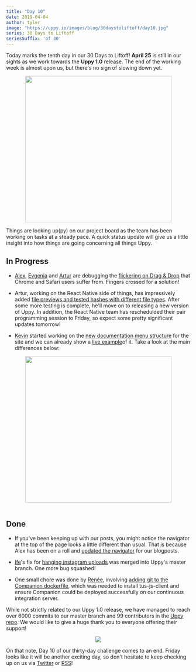 ```yaml
---
title: "Day 10"
date: 2019-04-04
author: tyler
image: "https://uppy.io/images/blog/30daystoliftoff/day10.jpg"
series: 30 Days to Liftoff
seriesSuffix: 'of 30'
---
```


Today marks the tenth day in our 30 Days to Liftoff! **April 25** is still in our sights as we work towards the **Uppy 1.0** release. The end of the working week is almost upon us, but there's no sign of slowing down yet.  

<center><img width="400" src="/images/blog/30daystoliftoff/day10.jpg"><br /></center>

Things are looking up(py) on our project board as the team has been working on tasks at a steady pace. A quick status update will give us a little insight into how things are going concerning all things Uppy.

<!--more-->

## In Progress

- [Alex](https://github.com/nqst), [Evgenia](https://github.com/lakesare) and [Artur](https://github.com/arturi) are debugging the [flickering on Drag & Drop](https://github.com/transloadit/uppy/pull/1400) that Chrome and Safari users suffer from. Fingers crossed for a solution!

- Artur, working on the React Native side of things, has impressively added [file previews and tested hashes with different file types](https://github.com/transloadit/uppy/pull/988). After some more testing is complete, he'll move on to releasing a new version of Uppy. In addition, the React Native team has reschedulded their pair programming session to Friday, so expect some pretty significant updates tomorrow!

- [Kevin](https://github.com/kvz) started working on the [new documentation menu structure](https://github.com/transloadit/uppy/pull/1405) for the site and we can already show a [live example](https://5ca5233bfd8bcc00085152a8--uppy.netlify.com/docs/)of it. Take a look at the main differences below:

<center><img width=400 src="/images/blog/30daystoliftoff/2019-04-04-docs.png"><br /><br /></center>

## Done

- If you've been keeping up with our posts, you might notice the navigator at the top of the page looks a little different than usual. That is because Alex has been on a roll and [updated the navigator](https://github.com/transloadit/uppy/pull/1403) for our blogposts.

- [Ife](https://github.com/ifedapoolarewaju)'s fix for [hanging instagram uploads](https://github.com/transloadit/uppy/pull/1274) was merged into Uppy's master branch. One more bug squashed!

- One small chore was done by [Renée](https://github.com/goto-bus-stop), involving [adding git to the Companion dockerfile](https://github.com/transloadit/uppy/pull/1404), which was needed to install tus-js-client and ensure Companion could be deployed successfully on our continuous integration server.

While not strictly related to our Uppy 1.0 release, we have managed to reach over 6000 commits to our master branch and 99 contributors in the [Uppy repo](https://github.com/transloadit/uppy). We would like to give a huge thank you to everyone offering their support!

<center><img src="/images/blog/30daystoliftoff/2019-04-04.png"><br /></center>
 
On that note, Day 10 of our thirty-day challenge comes to an end. Friday looks like it will be another exciting day, so don't hesitate to keep checking up on us via [Twitter](https://twitter.com/uppy_io) or [RSS](https://uppy.io/atom.xml)!
